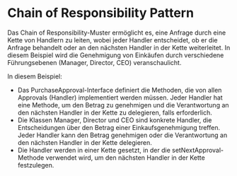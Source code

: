 # Chain of Responsibility Pattern
Das Chain of Responsibility-Muster ermöglicht es, eine Anfrage durch eine Kette von Handlern zu leiten, wobei jeder Handler entscheidet, ob er die Anfrage behandelt oder an den nächsten Handler in der Kette weiterleitet. In diesem Beispiel wird die Genehmigung von Einkäufen durch verschiedene Führungsebenen (Manager, Director, CEO) veranschaulicht.

In diesem Beispiel:
- Das PurchaseApproval-Interface definiert die Methoden, die von allen Approvals (Handler) implementiert werden müssen. Jeder Handler hat eine Methode, um den Betrag zu genehmigen und die Verantwortung an den nächsten Handler in der Kette zu delegieren, falls erforderlich.
- Die Klassen Manager, Director und CEO sind konkrete Handler, die Entscheidungen über den Betrag einer Einkaufsgenehmigung treffen. Jeder Handler kann den Betrag genehmigen oder die Verantwortung an den nächsten Handler in der Kette delegieren.
- Die Handler werden in einer Kette gesetzt, in der die setNextApproval-Methode verwendet wird, um den nächsten Handler in der Kette festzulegen.

